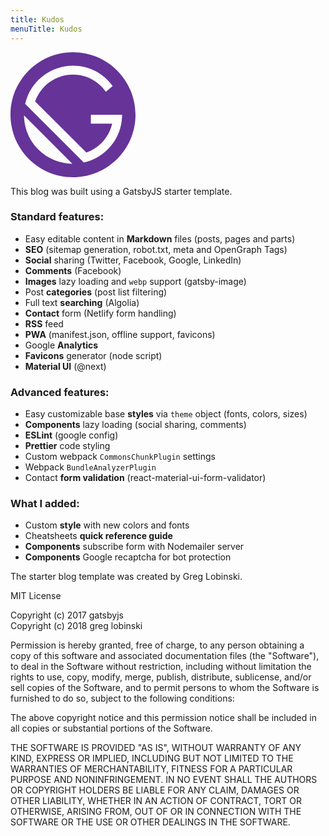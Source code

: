 ```yaml
---
title: Kudos
menuTitle: Kudos
---
```



<svg version="1.1" id="Ebene_1" xmlns="http://www.w3.org/2000/svg" xmlns:xlink="http://www.w3.org/1999/xlink" x="0" y="0" viewBox="0 0 1200 1200" enable-background="new 0 0 1200 1200" width="200px" height="200px"><style type="text/css">.st0{fill:#639}</style><path class="st0" d="M600,0C268.6,0,0,268.6,0,600s268.6,600,600,600s600-268.6,600-600S931.4,0,600,0z M266.6,933.3	C176.1,842.8,131,724.6,129.6,606L594,1070.4C475.4,1069,357.2,1023.9,266.6,933.3z M704.3,1059.4L140.6,495.7	c47.5-210.1,235-367.1,459.4-367.1c156.9,0,295.5,77,381.2,194.9L915.6,379C845.8,279.5,730.5,214.3,600,214.3	c-167.7,0-310.3,107.7-363.3,257.5l491.6,491.6c123.4-43.7,218-148.2,247.6-277.6H771.4V600h300	C1071.4,824.5,914.4,1011.9,704.3,1059.4z"/></svg>

This blog was built using a GatsbyJS starter template.

### Standard features:

* Easy editable content in **Markdown** files (posts, pages and parts)
* **SEO** (sitemap generation, robot.txt, meta and OpenGraph Tags)
* **Social** sharing (Twitter, Facebook, Google, LinkedIn)
* **Comments** (Facebook)
* **Images** lazy loading and `webp` support (gatsby-image)
* Post **categories** (post list filtering)
* Full text **searching** (Algolia)
* **Contact** form (Netlify form handling)
* **RSS** feed
* **PWA** (manifest.json, offline support, favicons)
* Google **Analytics**
* **Favicons** generator (node script)
* **Material UI** (@next)

### Advanced features:

* Easy customizable base **styles** via `theme` object (fonts, colors, sizes)
* **Components** lazy loading (social sharing, comments)
* **ESLint** (google config)
* **Prettier** code styling
* Custom webpack `CommonsChunkPlugin` settings
* Webpack `BundleAnalyzerPlugin`
* Contact **form validation** (react-material-ui-form-validator)

### What I added:

* Custom **style** with new colors and fonts
* Cheatsheets **quick reference guide**
* **Components** subscribe form with Nodemailer server
* **Components** Google recaptcha for bot protection

The starter blog template was created by Greg Lobinski.

MIT License

Copyright (c) 2017 gatsbyjs\
Copyright (c) 2018 greg lobinski

Permission is hereby granted, free of charge, to any person obtaining a copy of this software and associated documentation files (the "Software"), to deal in the Software without restriction, including without limitation the rights to use, copy, modify, merge, publish, distribute, sublicense, and/or sell copies of the Software, and to permit persons to whom the Software is furnished to do so, subject to the following conditions:

The above copyright notice and this permission notice shall be included in all copies or substantial portions of the Software.

THE SOFTWARE IS PROVIDED "AS IS", WITHOUT WARRANTY OF ANY KIND, EXPRESS OR IMPLIED, INCLUDING BUT NOT LIMITED TO THE WARRANTIES OF MERCHANTABILITY, FITNESS FOR A PARTICULAR PURPOSE AND NONINFRINGEMENT. IN NO EVENT SHALL THE AUTHORS OR COPYRIGHT HOLDERS BE LIABLE FOR ANY CLAIM, DAMAGES OR OTHER LIABILITY, WHETHER IN AN ACTION OF CONTRACT, TORT OR OTHERWISE, ARISING FROM, OUT OF OR IN CONNECTION WITH THE SOFTWARE OR THE USE OR OTHER DEALINGS IN THE SOFTWARE.